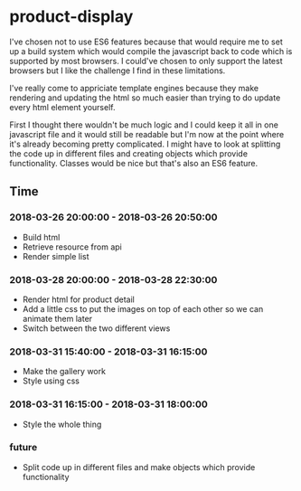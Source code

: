 # product-display

I've chosen not to use ES6 features because that would require me to set up a build system which would compile the javascript back to code which is supported by most browsers. I could've chosen to only support the latest browsers but I like the challenge I find in these limitations.

I've really come to appriciate template engines because they make rendering and updating the html so much easier than trying to do update every html element yourself.

First I thought there wouldn't be much logic and I could keep it all in one javascript file and it would still be readable but I'm now at the point where it's already becoming pretty complicated. I might have to look at splitting the code up in different files and creating objects which provide functionality. Classes would be nice but that's also an ES6 feature.

## Time

### 2018-03-26 20:00:00 - 2018-03-26 20:50:00
* Build html
* Retrieve resource from api
* Render simple list

### 2018-03-28 20:00:00 - 2018-03-28 22:30:00
* Render html for product detail
* Add a little css to put the images on top of each other so we can animate them later
* Switch between the two different views

### 2018-03-31 15:40:00 - 2018-03-31 16:15:00
* Make the gallery work
* Style using css

### 2018-03-31 16:15:00 - 2018-03-31 18:00:00
* Style the whole thing

### future
* Split code up in different files and make objects which provide functionality